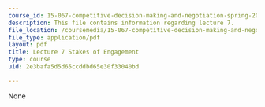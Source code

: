 ```yaml
---
course_id: 15-067-competitive-decision-making-and-negotiation-spring-2011
description: This file contains information regarding lecture 7.
file_location: /coursemedia/15-067-competitive-decision-making-and-negotiation-spring-2011/2e3bafa5d5d65ccddbd65e30f33040bd_MIT15_067S11_lec07.pdf
file_type: application/pdf
layout: pdf
title: Lecture 7 Stakes of Engagement
type: course
uid: 2e3bafa5d5d65ccddbd65e30f33040bd

---
```

None